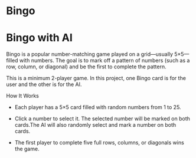 # Bingo
# Bingo with AI

Bingo is a popular number-matching game played on a grid—usually 5×5—filled with numbers. The goal is to mark off a pattern of numbers (such as a row, column, or diagonal) and be the first to complete the pattern.

This is a minimum 2-player game. In this project, one Bingo card is for the user and the other is for the AI.

How It Works

- Each player has a 5×5 card filled with random numbers from 1 to 25.

- Click a number to select it. The selected number will be marked on both cards.The AI will also randomly select and mark a number on both cards.

- The first player to complete five full rows, columns, or diagonals wins the game.
